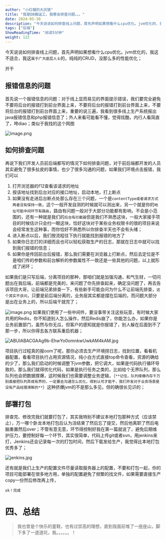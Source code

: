 ```yaml
---
author: "小红帽的大灰狼"
title: "我是DB搬运工，我哪会排查问题。。。"
date: 2024-05-30
description: "今天说说如何排查线上问题，首先声明如果想看什么cpu优化。jvm优化的，我这不适合，我这属于广大底层人士的，纯纯的CRUD，没那么多的性能优化；开干报错信息的问题首先说一个报错信息的问题：对于线"
tags: ["后端"]
ShowReadingTime: "阅读5分钟"
weight: 122
---
```

今天说说如何排查线上问题，首先声明如果想看什么cpu优化。jvm优化的，我这不适合，我这`属于广大底层人士`的，纯纯的CRUD，没那么多的性能优化；

开干

报错信息的问题
-------

首先说一个报错信息的问题：对于线上显而易见的界面提示错误，我们要完全避免不要将后台的报错打到前台界面上来，不要将后台的报错打到前台界面上来，不要将后台的报错打到前台界面上来，重要的说三遍，我看到很多线上生产系统报出java报错信息和php报错信息了；外人来看可能看不懂，觉得炫酷，内行人看简直了，垮diao；类似于我找的这个网图

![image.png](https://p1-juejin.byteimg.com/tos-cn-i-k3u1fbpfcp/cd3dcd6cd01c4faea5b1a193db6fc3d5~tplv-k3u1fbpfcp-jj-mark:3024:0:0:0:q75.awebp#?w=562&h=334&s=27877&e=png&b=fefefe)

如何排查问题
------

再说下我们开发人员前后端都写的情况下如何排查问题，对于前后端都开发的人员其实避免了很多扯皮的事情，也少了很多沟通的问题，如果我们环境点击报错，我们可以

1.  打开浏览器的f12查看该请求的地址
2.  按该地址找到后台对应的接口地址，启动本地，打上断点
3.  如果没有走进后台断点处那么存在三个问题，一个是`contentType或者请求方式两者没有保持一致`，这个一般开发自测的时候就可以测出来，另一个就是你的`地址可能中间环节有路由`，路由有问题一般对于大部分功能都有影响，不会是小范围的，还有一种就是我们的`后台有拦截器`但是我们不熟悉这块，一般大家接手项目的时候估计只会扫一眼这块，恰好这块对于某些业务权限卡的很的项目来说会经常发生这种事，而你恰好不熟悉所以你排查半天也不会有头绪；
4.  进入断点以后，我们按流程往下执行就能找到报错的地方了
5.  如果你日志打的详细而且也可以轻松获取生产的日志，那就在日志中就可以找到我们报错的信息；
6.  如果你是传回前台后报错，那么我们需要在浏览器上打断点，然后去定位是不是咱们传的参数和前台解析的参数属性不一致还是一些其他的问题，以上就形成了闭环；

如果我们是只写后端，分离项目的那种，那咱们就是加强沟通，和气生财，一切问题出在我后端，前端都是完美的，来问题了你先排查起来，确定没问题了，再去告诉项目大哥，让前端兄弟排查一下，有些新手可能会问为什么不让前端先排查，`这个其实不该问`，只要是前后端分离的，业务层其实都是摆在后端的，而问题大部分是出在业务上的，所以后端干就完了；

![image.png](https://p1-juejin.byteimg.com/tos-cn-i-k3u1fbpfcp/07bac8e470714fabbc2285d0e3447aff~tplv-k3u1fbpfcp-jj-mark:3024:0:0:0:q75.awebp#?w=962&h=726&s=398816&e=png&b=92d7f0) 如果我们使用了一些中间件，要没事带关注这些玩意，有时候大家共用的Redis，你不知道别人怎么操作，然后Redis崩了，你能怎么办，如果你是业务前置部门，虽然与你无瓜，但客户的感知就是你报错了，别人躲在后面到不了那一步，所以你得去各方联系重启机器；

![ABUIABACGAAg9b-EhwYo0omnkwUwkAM4kAM.jpg](https://p6-juejin.byteimg.com/tos-cn-i-k3u1fbpfcp/746b3c2d8dd24cc5a344639fefdddd30~tplv-k3u1fbpfcp-jj-mark:3024:0:0:0:q75.awebp#?w=400&h=400&s=15733&e=jpg&b=fbfbfb)

项目执行过程真的报oom了呢，那你必须去生产环境捞日志，找到位置，看看机器配置，看看项目执行占用资源情况，纯小白方式直接top命令查看，资源的确给的少了，那么我们启动的时候调整下jvm参数，把它调大，如果是代码执行循环导致的，那么我们就得优化代码，如果是执行任务之类的，比如给个无界队列，那么队列也会把数据撑爆，这时候我们也需要调整业务逻辑，（`**记住，队列撑爆内存千万别直接把队列弄成有界的，一定要去沟通怎么优化，得到认可才能干，我们开发对于业务场景是没有产品经理清晰的**`）这种挤爆jvm的不是那么多见，但的确很长见识的；

部署打包
----

排查完、修改完我们就要打包了，其实我特别不建议本地打包那种方式（应该禁止），万一哪个卧龙本地打包后认为活结束了然后忘了提交，然后他离职了然后电脑重置然后over；不管有意无意，环节得控制好我在第一篇就说了，避免后期维护压力，要控制好每一个环节，其实很简单，代码上传git或者svn，用jenkins来打，Jenkins还会记录每一次的打包时间，然后下载发给生产，我觉得比本地打包优秀多了；

![jenkins.jpg](https://p6-juejin.byteimg.com/tos-cn-i-k3u1fbpfcp/b8575b82cccd405e84ebf85b7caf4a78~tplv-k3u1fbpfcp-jj-mark:3024:0:0:0:q75.awebp#?w=1701&h=975&s=153228&e=jpg&b=fdf7f7)

还有就是我们上生产的配置文件尽量读取服务器上的配置，不要和打包一起，你的项目可能部署在很多地方用，单独的配置避免了频繁的找文件，如果需要直接生产copy一份然后修改再上传，

`ok！完成`

四、总结
====

> 我也曾是个快乐的童鞋，也有过崇高的理想，直到我面前堆了一座座山，脚下多了一道道坑，我。。。。。。！
